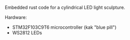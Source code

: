 Embedded rust code for a cylindrical LED light sculpture.


Hardware:

* STM32F103C9T6  microcontroller (kak "blue pill")
* WS2812 LEDs